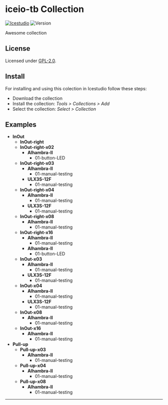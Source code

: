 

# iceio-tb Collection

[![Icestudio][icestudio-image]][icestudio-url]
![Version][version-image]


Awesome collection


## License

Licensed under [GPL-2.0](https://opensource.org/licenses/GPL-2.0).

## Install

For installing and using this colection in Icestudio follow these steps:

* Download the collection
* Install the collection: *Tools > Collections > Add*
* Select the collection: *Select > Collection*



## Examples
* **InOut**
  * **InOut-right**
  * **InOut-right-x02**
    * **Alhambra-II**
      * 01-button-LED
  * **InOut-right-x03**
    * **Alhambra-II**
      * 01-manual-testing
    * **ULX3S-12F**
      * 01-manual-testing
  * **InOut-right-x04**
    * **Alhambra-II**
      * 01-manual-testing
    * **ULX3S-12F**
      * 01-manual-testing
  * **InOut-right-x08**
    * **Alhambra-II**
      * 01-manual-testing
  * **InOut-right-x16**
    * **Alhambra-II**
      * 01-manual-testing
    * **Alhambra-II**
      * 01-button-LED
  * **InOut-x03**
    * **Alhambra-II**
      * 01-manual-testing
    * **ULX3S-12F**
      * 01-manual-testing
  * **InOut-x04**
    * **Alhambra-II**
      * 01-manual-testing
    * **ULX3S-12F**
      * 01-manual-testing
  * **InOut-x08**
    * **Alhambra-II**
      * 01-manual-testing
  * **InOut-x16**
    * **Alhambra-II**
      * 01-manual-testing
* **Pull-up**
  * **Pull-up-x03**
    * **Alhambra-II**
      * 01-manual-testing
  * **Pull-up-x04**
    * **Alhambra-II**
      * 01-manual-testing
  * **Pull-up-x08**
    * **Alhambra-II**
      * 01-manual-testing




-------


<!-- Badges -->
[icestudio-image]: https://img.shields.io/badge/collection-icestudio-blue.svg
[icestudio-url]: https://github.com/FPGAwars/icestudio
[version-image]: https://img.shields.io/badge/version-v0.1.0-orange.svg
